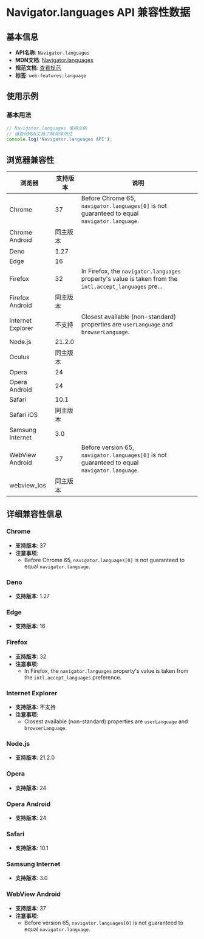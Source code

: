 # Navigator.languages API 兼容性数据

## 基本信息

- **API名称**: `Navigator.languages`
- **MDN文档**: [Navigator.languages](https://developer.mozilla.org/docs/Web/API/Navigator/languages)
- **规范文档**: [查看规范](https://html.spec.whatwg.org/multipage/system-state.html#dom-navigator-languages-dev)
- **标签**: `web-features:language`

## 使用示例

### 基本用法

```javascript
// Navigator.languages 使用示例
// 请查阅MDN文档了解具体用法
console.log('Navigator.languages API');
```

## 浏览器兼容性

| 浏览器 | 支持版本 | 说明 |
|--------|----------|------|
| Chrome | 37 | Before Chrome 65, `navigator.languages[0]` is not guaranteed to equal `navigator.language`. |
| Chrome Android | 同主版本 |  |
| Deno | 1.27 |  |
| Edge | 16 |  |
| Firefox | 32 | In Firefox, the `navigator.languages` property's value is taken from the `intl.accept_languages` pre... |
| Firefox Android | 同主版本 |  |
| Internet Explorer | 不支持 | Closest available (non-standard) properties are `userLanguage` and `browserLanguage`. |
| Node.js | 21.2.0 |  |
| Oculus | 同主版本 |  |
| Opera | 24 |  |
| Opera Android | 24 |  |
| Safari | 10.1 |  |
| Safari iOS | 同主版本 |  |
| Samsung Internet | 3.0 |  |
| WebView Android | 37 | Before version 65, `navigator.languages[0]` is not guaranteed to equal `navigator.language`. |
| webview_ios | 同主版本 |  |

## 详细兼容性信息

### Chrome

- **支持版本**: 37
- **注意事项**:
  - Before Chrome 65, `navigator.languages[0]` is not guaranteed to equal `navigator.language`.

### Deno

- **支持版本**: 1.27

### Edge

- **支持版本**: 16

### Firefox

- **支持版本**: 32
- **注意事项**:
  - In Firefox, the `navigator.languages` property's value is taken from the `intl.accept_languages` preference.

### Internet Explorer

- **支持版本**: 不支持
- **注意事项**:
  - Closest available (non-standard) properties are `userLanguage` and `browserLanguage`.

### Node.js

- **支持版本**: 21.2.0

### Opera

- **支持版本**: 24

### Opera Android

- **支持版本**: 24

### Safari

- **支持版本**: 10.1

### Samsung Internet

- **支持版本**: 3.0

### WebView Android

- **支持版本**: 37
- **注意事项**:
  - Before version 65, `navigator.languages[0]` is not guaranteed to equal `navigator.language`.

